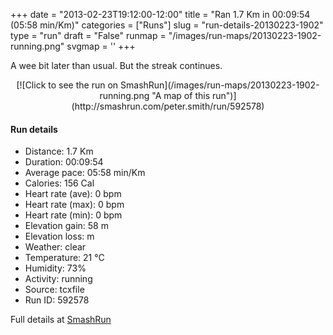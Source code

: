 +++
date = "2013-02-23T19:12:00-12:00"
title = "Ran 1.7 Km in 00:09:54 (05:58 min/Km)"
categories = ["Runs"]
slug = "run-details-20130223-1902"
type = "run"
draft = "False"
runmap = "/images/run-maps/20130223-1902-running.png"
svgmap = '<polyline points="63 44, 64 41, 67 36, 69 34, 71 32, 73 30, 74 28, 76 25, 79 26, 81 27, 84 29, 87 29, 100 35, 98 36, 96 39, 94 41, 92 49, 93 54, 93 57, 93 60, 93 62, 93 67, 92 70, 91 72, 89 74, 82 75, 79 75, 76 75, 73 75, 69 74, 66 74, 63 73, 59 73, 56 73, 52 72, 50 72, 43 70, 40 70, 37 69, 34 69, 31 68, 28 67, 25 66, 22 65, 19 63, 16 62, 13 63, 2 62, 1 61, 0 59, 0 56, 1 54, 1 51, 3 49, 4 46, 6 44, 9 43, 12 42, 14 40, 17 39, 20 38, 23 36, 31 33, 37 31, 40 30, 43 29, 49 28, 62 27, 65 27, 68 26, 71 26, 74 25, 78 26, 80 27, 83 28, 86 30, 92 32, 98 34, 99 34, 96 36">'
+++

A wee bit later than usual. But the streak continues. 

<!--more-->

<center>
[![Click to see the run on SmashRun](/images/run-maps/20130223-1902-running.png "A map of this run")](http://smashrun.com/peter.smith/run/592578)
</center>

#### Run details

* Distance: 1.7 Km
* Duration: 00:09:54
* Average pace: 05:58 min/Km
* Calories: 156 Cal
* Heart rate (ave): 0 bpm
* Heart rate (max): 0 bpm
* Heart rate (min): 0 bpm
* Elevation gain: 58 m
* Elevation loss:  m
* Weather: clear
* Temperature: 21 &deg;C
* Humidity: 73%
* Activity: running
* Source: tcxfile
* Run ID: 592578

Full details at [SmashRun](http://smashrun.com/peter.smith/run/592578)